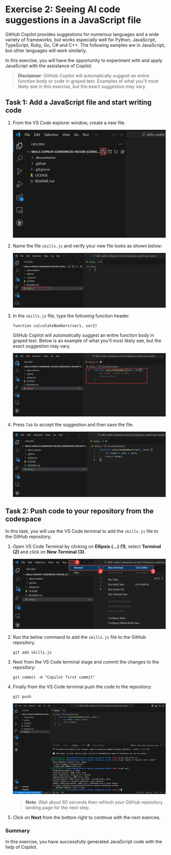 # Exercise 2: Seeing AI code suggestions in a JavaScript file

GitHub Copilot provides suggestions for numerous languages and a wide variety of frameworks, but works especially well for Python, JavaScript, TypeScript, Ruby, Go, C# and C++. The following samples are in JavaScript, but other languages will work similarly.

In this exercise, you will have the opportunity to experiment with and apply JavaScript with the assistance of Copilot.

>**Disclaimer**: GitHub Copilot will automatically suggest an entire function body or code in grayed text. Examples of what you'll most likely see in this exercise, but the exact suggestion may vary.

## Task 1: Add a JavaScript file and start writing code

1. From the VS Code explorer window, create a new file.

   ![](../media/create-newfile.png)

1. Name the file `skills.js` and verify your new file looks as shown below:

   ![](../media/name-skills.png)

1. In the `skills.js` file, type the following function header.

   ```
   function calculateNumbers(var1, var2)
   ```

   GitHub Copilot will automatically suggest an entire function body in grayed text. Below is an example of what you'll most likely see, but the exact suggestion may vary.

   ![](../media/skills-function.png)

1. Press `Tab` to accept the suggestion and then save the file.

   ![](../media/save-skills.png)

## Task 2: Push code to your repository from the codespace

In this task, you will use the VS Code terminal to add the `skills.js` file to the GitHub repository.

1. Open VS Code Terminal by clicking on **Ellipsis (...)** **(1)**, select **Terminal** **(2)** and click on **New Terminal** **(3)**.

   ![](../media/open-terminal.png)

1. Run the below command to add the `skills.js` file to the GitHub repository.

   ```
   git add skills.js
   ```

1. Next from the VS Code terminal stage and commit the changes to the repository:

   ```
   git commit -m "Copilot first commit"
   ```

1. Finally from the VS Code terminal push the code to the repository:

   ```
   git push
   ```

   ![](../media/skills-push.png)

   >**Note**: Wait about 60 seconds then refresh your GitHub repository landing page for the next step.

1. Click on **Next** from the bottom right to continue with the next exercies.

### Summary

In this exercise, you have successfully generated JavaScript code with the help of Copilot.
